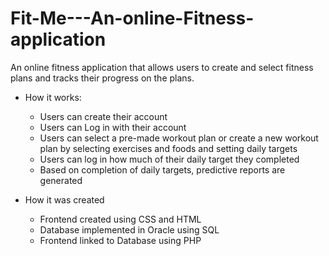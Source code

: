 # Fit-Me---An-online-Fitness-application
An online fitness application that allows users to create and select fitness plans and tracks their progress on the plans.

- How it works:
  - Users can create their account
  - Users can Log in with their account 
  - Users can select a pre-made workout plan or create a new workout plan by selecting exercises and foods and setting daily targets
  - Users can log in how much of their daily target they completed
  - Based on completion of daily targets, predictive reports are generated

- How it was created
  - Frontend created using CSS and HTML
  - Database implemented in Oracle using SQL
  - Frontend linked to Database using PHP
  

